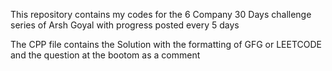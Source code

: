 This repository contains my codes for the 6 Company 30 Days challenge series of Arsh Goyal with progress posted every 5 days

The CPP file contains the Solution with the formatting of GFG or LEETCODE and the question at the bootom as a comment
